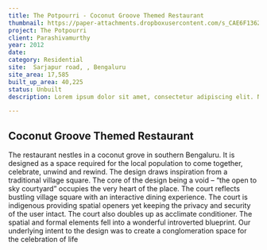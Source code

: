 ```yaml
---
title: The Potpourri - Coconut Groove Themed Restaurant
thumbnail: https://paper-attachments.dropboxusercontent.com/s_CAE6F1362C0C99224C6C7B76D906EFEEDE9BDC70ADE9541299F381AB0AE5BF1F_1729262440120_1213+THEME+RESAURANT-DEFAULT-DEFAULT-004.jpg
project: The Potpourri 
client: Parashivamurthy
year: 2012
date:
category: Residential 
site:  Sarjapur road, , Bengaluru
site_area: 17,585 
built_up_area: 40,225
status: Unbuilt
description: Lorem ipsum dolor sit amet, consectetur adipiscing elit. Nullam ultricies interdum tortor, sit amet gravida ipsum fermentum ut. Aenean sagittis metus justo, at vestibulum elit malesuada a. Suspendisse dictum, sapien eu tincidunt convallis, elit urna rhoncus leo, ac fermentum lorem libero in magna. Integer scelerisque odio et convallis faucibus.

---
```


## Coconut Groove Themed Restaurant

The restaurant nestles in a coconut grove in southern Bengaluru. It is designed as a space required for the local population to come together, celebrate, unwind and rewind. The design draws inspiration from a traditional village square. The core of the design being a void – “the open to sky courtyard” occupies the very heart of the place. The court reflects bustling village square with an interactive dining experience. The court is indigenous providing spatial openers yet keeping the privacy and security of the user intact. The court also doubles up as acclimate conditioner. The spatial and formal elements fell into a wonderful introverted blueprint. Our underlying intent to the design was to create a conglomeration space for the celebration of life

